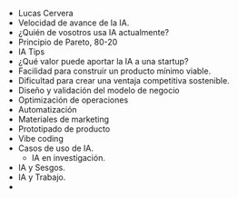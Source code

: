 - Lucas Cervera
- Velocidad de avance de la IA.
- ¿Quién de vosotros usa IA actualmente?
- Principio de Pareto, 80-20
- IA Tips
- ¿Qué valor puede aportar la IA a una startup?
- Facilidad para construir un producto mínimo viable.
- Dificultad para crear una ventaja competitiva sostenible.
- Diseño y validación del modelo de negocio
- Optimización de operaciones
- Automatización
- Materiales de marketing
- Prototipado de producto
- Vibe coding
- Casos de uso de IA.
	- IA en investigación.
- IA y Sesgos.
- IA y Trabajo.
-